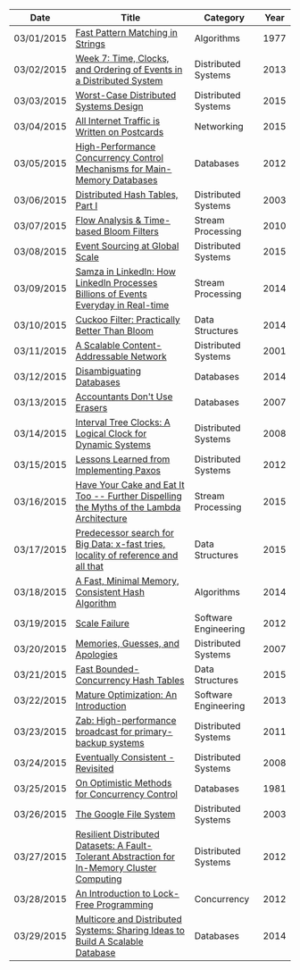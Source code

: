 | Date       | Title         | Category  | Year  |
| ---------- |---------------| ----------|-------|
| 03/01/2015 | [Fast Pattern Matching in Strings](http://www.cin.ufpe.br/~paguso/courses/if767/bib/KMP_1977.pdf) | Algorithms | 1977
| 03/02/2015 | [Week 7: Time, Clocks, and Ordering of Events in a Distributed System](http://swizec.com/blog/week-7-time-clocks-and-ordering-of-events-in-a-distributed-system/swizec/6444) | Distributed Systems | 2013
| 03/03/2015 | [Worst-Case Distributed Systems Design](http://www.bailis.org/blog/worst-case-distributed-systems-design/) | Distributed Systems | 2015
| 03/04/2015 | [All Internet Traffic is Written on Postcards](http://www.thoughtworks.com/insights/blog/all-internet-traffic-written-postcards) | Networking | 2015
| 03/05/2015 | [High-Performance Concurrency Control Mechanisms for Main-Memory Databases](http://arxiv.org/pdf/1201.0228v1.pdf) | Databases | 2012
| 03/06/2015 | [Distributed Hash Tables, Part I](http://www.linuxjournal.com/article/6797) | Distributed Systems | 2003
| 03/07/2015 | [Flow Analysis & Time-based Bloom Filters](https://www.igvita.com/2010/01/06/flow-analysis-time-based-bloom-filters/) | Stream Processing | 2010
| 03/08/2015 | [Event Sourcing at Global Scale](http://krasserm.github.io/2015/01/13/event-sourcing-at-global-scale/) | Distributed Systems | 2015
| 03/09/2015 | [Samza in LinkedIn: How LinkedIn Processes Billions of Events Everyday in Real-time](http://www.infoq.com/presentations/samza-linkedin-2014) | Stream Processing | 2014
| 03/10/2015 | [Cuckoo Filter: Practically Better Than Bloom](http://www.pdl.cmu.edu/PDL-FTP/FS/cuckoo-conext2014.pdf) | Data Structures | 2014
| 03/11/2015 | [A Scalable Content-Addressable Network](http://www.eecs.berkeley.edu/~sylvia/papers/cans.pdf) | Distributed Systems | 2001
| 03/12/2015 | [Disambiguating Databases](http://queue.acm.org/detail.cfm?id=2696453) | Databases | 2014
| 03/13/2015 | [Accountants Don't Use Erasers](http://blogs.msdn.com/b/pathelland/archive/2007/06/14/accountants-don-t-use-erasers.aspx) | Databases | 2007
| 03/14/2015 | [Interval Tree Clocks: A Logical Clock for Dynamic Systems](http://gsd.di.uminho.pt/members/cbm/ps/itc2008.pdf) | Distributed Systems | 2008
| 03/15/2015 | [Lessons Learned from Implementing Paxos](http://blog.willportnoy.com/2012/06/lessons-learned-from-paxos.html) | Distributed Systems | 2012
| 03/16/2015 | [Have Your Cake and Eat It Too -- Further Dispelling the Myths of the Lambda Architecture](http://www.infoq.com/presentations/millwheel) | Stream Processing | 2015
| 03/17/2015 | [Predecessor search for Big Data: x-fast tries, locality of reference and all that](http://www.borzov.ca/posts/xfast/) | Data Structures | 2015
| 03/18/2015 | [A Fast, Minimal Memory, Consistent Hash Algorithm](http://arxiv.org/pdf/1406.2294v1.pdf) | Algorithms | 2014
| 03/19/2015 | [Scale Failure](http://queue.acm.org/detail.cfm?id=2147781) | Software Engineering | 2012
| 03/20/2015 | [Memories, Guesses, and Apologies](http://blogs.msdn.com/b/pathelland/archive/2007/05/15/memories-guesses-and-apologies.aspx) | Distributed Systems | 2007
| 03/21/2015 | [Fast Bounded-Concurrency Hash Tables](http://backtrace.io/blog/blog/2015/03/13/workload-specialization/) | Data Structures | 2015
| 03/22/2015 | [Mature Optimization: An Introduction](http://carlos.bueno.org/optimization/) | Software Engineering | 2013
| 03/23/2015 | [Zab: High-performance broadcast for primary-backup systems](http://web.stanford.edu/class/cs347/reading/zab.pdf) | Distributed Systems | 2011
| 03/24/2015 | [Eventually Consistent - Revisited](http://www.allthingsdistributed.com/2008/12/eventually_consistent.html) | Distributed Systems | 2008
| 03/25/2015 | [On Optimistic Methods for Concurrency Control](http://www.cs.berkeley.edu/~rxin/db-papers/OCC-Optimistic-Concurrency-Control.pdf) | Databases | 1981
| 03/26/2015 | [The Google File System](http://static.googleusercontent.com/external_content/untrusted_dlcp/research.google.com/en/us/archive/gfs-sosp2003.pdf) | Distributed Systems | 2003
| 03/27/2015 | [Resilient Distributed Datasets: A Fault-Tolerant Abstraction for In-Memory Cluster Computing](http://www.cs.berkeley.edu/~rxin/db-papers/Spark.pdf) | Distributed Systems | 2012
| 03/28/2015 | [An Introduction to Lock-Free Programming](http://preshing.com/20120612/an-introduction-to-lock-free-programming/) | Concurrency | 2012
| 03/29/2015 | [Multicore and Distributed Systems: Sharing Ideas to Build A Scalable Database](https://youtu.be/Mbg1COjhsJU?list=PL9Jh2HsAWHxLco7V1SjU9hUzP53CBZOYO) | Databases | 2014
